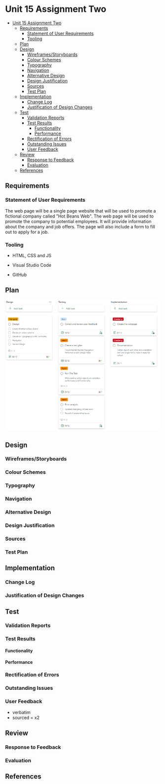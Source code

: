 # Unit 15 Assignment Two

- [Unit 15 Assignment Two](#unit-15-assignment-two)
  - [Requirements](#requirements)
    - [Statement of User Requirements](#statement-of-user-requirements)
    - [Tooling](#tooling)
  - [Plan](#plan)
  - [Design](#design)
    - [Wireframes/Storyboards](#wireframesstoryboards)
    - [Colour Schemes](#colour-schemes)
    - [Typography](#typography)
    - [Navigation](#navigation)
    - [Alternative Design](#alternative-design)
    - [Design Justification](#design-justification)
    - [Sources](#sources)
    - [Test Plan](#test-plan)
  - [Implementation](#implementation)
    - [Change Log](#change-log)
    - [Justification of Design Changes](#justification-of-design-changes)
  - [Test](#test)
    - [Validation Reports](#validation-reports)
    - [Test Results](#test-results)
      - [Functionality](#functionality)
      - [Performance](#performance)
    - [Rectification of Errors](#rectification-of-errors)
    - [Outstanding Issues](#outstanding-issues)
    - [User Feedback](#user-feedback)
  - [Review](#review)
    - [Response to Feedback](#response-to-feedback)
    - [Evaluation](#evaluation)
  - [References](#references)

## Requirements

### Statement of User Requirements

The web page will be a single page website that will be used to promote a fictional company called "Hot Beans Web". The web page will be used to promote the company to potential employees. It will provide information about the company and job offers. The page will also include a form to fill out to apply for a job.

### Tooling

- HTML, CSS and JS

- Visual Studio Code

- GitHub

## Plan

![Planning](../PLAN.png)

## Design

### Wireframes/Storyboards

### Colour Schemes

### Typography

### Navigation

### Alternative Design

### Design Justification

### Sources

### Test Plan

## Implementation

### Change Log

### Justification of Design Changes

## Test

### Validation Reports

### Test Results

#### Functionality

#### Performance

### Rectification of Errors

### Outstanding Issues

### User Feedback

- verbatim
- sourced
= x2


## Review

### Response to Feedback

### Evaluation

## References



